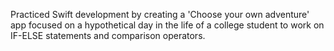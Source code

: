 Practiced Swift development by creating a 'Choose your own adventure' app focused on a hypothetical day in the life of a college student to work on IF-ELSE statements and comparison operators.
